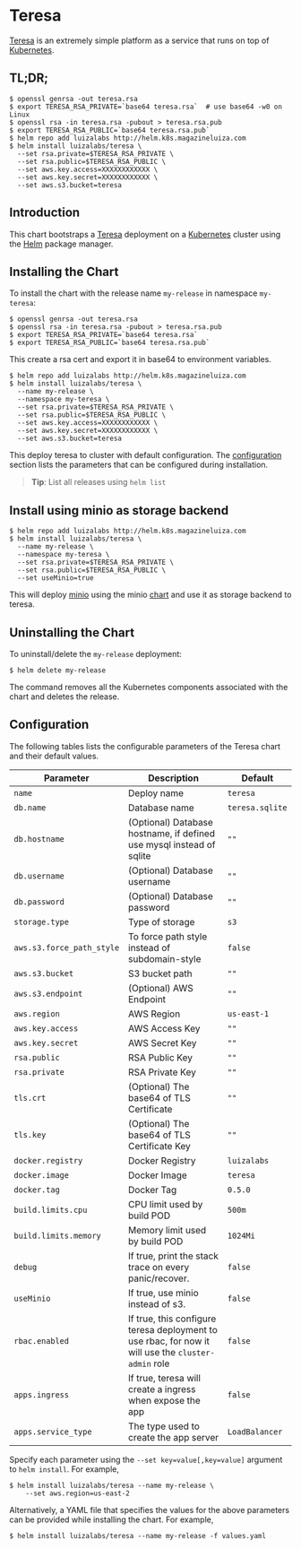 # Teresa

[Teresa](https://github.com/luizalabs/teresa) is an extremely simple platform as a service that runs on top of [Kubernetes](https://github.com/kubernetes/kubernetes).

## TL;DR;

```console
$ openssl genrsa -out teresa.rsa
$ export TERESA_RSA_PRIVATE=`base64 teresa.rsa`  # use base64 -w0 on Linux
$ openssl rsa -in teresa.rsa -pubout > teresa.rsa.pub
$ export TERESA_RSA_PUBLIC=`base64 teresa.rsa.pub`
$ helm repo add luizalabs http://helm.k8s.magazineluiza.com
$ helm install luizalabs/teresa \
  --set rsa.private=$TERESA_RSA_PRIVATE \
  --set rsa.public=$TERESA_RSA_PUBLIC \
  --set aws.key.access=XXXXXXXXXXXX \
  --set aws.key.secret=XXXXXXXXXXXX \
  --set aws.s3.bucket=teresa
```

## Introduction

This chart bootstraps a [Teresa](https://github.com/luizalabs/teresa) deployment on a [Kubernetes](http://kubernetes.io) cluster using the [Helm](https://helm.sh) package manager.


## Installing the Chart
To install the chart with the release name `my-release` in namespace `my-teresa`:


```console
$ openssl genrsa -out teresa.rsa
$ openssl rsa -in teresa.rsa -pubout > teresa.rsa.pub
$ export TERESA_RSA_PRIVATE=`base64 teresa.rsa`
$ export TERESA_RSA_PUBLIC=`base64 teresa.rsa.pub`

```
This create a rsa cert and export it in base64 to environment variables.

```console
$ helm repo add luizalabs http://helm.k8s.magazineluiza.com
$ helm install luizalabs/teresa \
  --name my-release \
  --namespace my-teresa \
  --set rsa.private=$TERESA_RSA_PRIVATE \
  --set rsa.public=$TERESA_RSA_PUBLIC \
  --set aws.key.access=XXXXXXXXXXXX \
  --set aws.key.secret=XXXXXXXXXXXX \
  --set aws.s3.bucket=teresa
```
This deploy teresa to cluster with default configuration.
The [configuration](#configuration) section lists the parameters that can be configured during installation.

> **Tip**: List all releases using `helm list`

## Install using minio as storage backend

```console
$ helm repo add luizalabs http://helm.k8s.magazineluiza.com
$ helm install luizalabs/teresa \
  --name my-release \
  --namespace my-teresa \
  --set rsa.private=$TERESA_RSA_PRIVATE \
  --set rsa.public=$TERESA_RSA_PUBLIC \
  --set useMinio=true
```
This will deploy [minio](https://www.minio.io/) using the minio [chart](https://github.com/kubernetes/charts/tree/master/stable/minio) and use it as storage backend to teresa.

## Uninstalling the Chart

To uninstall/delete the `my-release` deployment:

```console
$ helm delete my-release
```

The command removes all the Kubernetes components associated with the chart and deletes the release.

## Configuration

The following tables lists the configurable parameters of the Teresa chart and their default values.

Parameter | Description | Default
--------- | ----------- | -------
`name` | Deploy name | `teresa`
`db.name` | Database name | `teresa.sqlite`
`db.hostname`| (Optional) Database hostname, if defined use mysql instead of sqlite| `""`
`db.username` | (Optional) Database username | `""`
`db.password` | (Optional) Database password | `""`
`storage.type` | Type of storage | `s3`
`aws.s3.force_path_style` | To force path style instead of subdomain-style | `false`
`aws.s3.bucket` | S3 bucket path | `""`
`aws.s3.endpoint` | (Optional) AWS Endpoint | `""`
`aws.region` | AWS Region | `us-east-1`
`aws.key.access` | AWS Access Key | `""`
`aws.key.secret` | AWS Secret Key | `""`
`rsa.public` | RSA Public Key | `""`
`rsa.private` | RSA Private Key | `""`
`tls.crt` | (Optional) The base64 of TLS Certificate | `""`
`tls.key` | (Optional) The base64 of TLS Certificate Key | `""`
`docker.registry` | Docker Registry | `luizalabs` 
`docker.image` | Docker Image | `teresa`
`docker.tag` | Docker Tag | `0.5.0`
`build.limits.cpu` | CPU limit used by build POD  | `500m`
`build.limits.memory` | Memory limit used by build POD | `1024Mi`
`debug` | If true, print the stack trace on every panic/recover. | `false`
`useMinio` | If true, use minio instead of s3. | `false`
`rbac.enabled` | If true, this configure teresa deployment to use rbac, for now it will use the `cluster-admin` role | `false`
`apps.ingress` | If true, teresa will create a ingress when expose the app | `false`
`apps.service_type` | The type used to create the app server | `LoadBalancer`

Specify each parameter using the `--set key=value[,key=value]` argument to `helm install`. For example,

```console
$ helm install luizalabs/teresa --name my-release \
    --set aws.region=us-east-2
```

Alternatively, a YAML file that specifies the values for the above parameters can be provided while installing the chart. For example,

```console
$ helm install luizalabs/teresa --name my-release -f values.yaml
```
